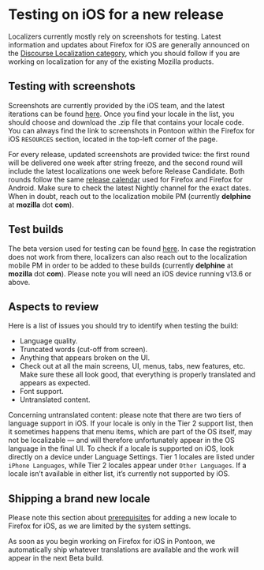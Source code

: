 # Testing on iOS for a new release

Localizers currently mostly rely on screenshots for testing. Latest information and updates about Firefox for iOS are generally announced on the [Discourse Localization category](https://discourse.mozilla.org/c/l10n/), which you should follow if you are working on localization for any of the existing Mozilla products.

## Testing with screenshots

Screenshots are currently provided by the iOS team, and the latest iterations can be found [here](https://firefox-ci-tc.services.mozilla.com/tasks/index/mobile.v2.firefox-ios.l10n-screenshots.latest). Once you find your locale in the list, you should choose and download the .zip file that contains your locale code. You can always find the link to screenshots in Pontoon within the Firefox for iOS `RESOURCES` section, located in the top-left corner of the page.

For every release, updated screenshots are provided twice: the first round will be delivered one week after string freeze, and the second round will include the latest localizations one week before Release Candidate. Both rounds follow the same [release calendar](https://whattrainisitnow.com/) used for Firefox and Firefox for Android. Make sure to check the latest Nightly channel for the exact dates. When in doubt, reach out to the localization mobile PM (currently **delphine** at **mozilla** dot **com**).

## Test builds

The beta version used for testing can be found [here](https://www.mozilla.org/firefox/ios/testflight/). In case the registration does not work from there, localizers can also reach out to the localization mobile PM in order to be added to these builds (currently **delphine** at **mozilla** dot **com**).
Please note you will need an iOS device running v13.6 or above.

## Aspects to review

Here is a list of issues you should try to identify when testing the build:
* Language quality.
* Truncated words (cut-off from screen).
* Anything that appears broken on the UI.
* Check out at all the main screens, UI, menus, tabs, new features, etc. Make sure these all look good, that everything is properly translated and appears as expected.
* Font support.
* Untranslated content.

Concerning untranslated content: please note that there are two tiers of language support in iOS. If your locale is only in the Tier 2 support list, then it sometimes happens that menu items, which are part of the OS itself, may not be localizable — and will therefore unfortunately appear in the OS language in the final UI. To check if a locale is supported on iOS, look directly on a device under Language Settings. Tier 1 locales are listed under `iPhone Languages`, while Tier 2 locales appear under `Other Languages`. If a locale isn’t available in either list, it’s currently not supported by iOS.

## Shipping a brand new locale

Please note this section about [prerequisites](https://mozilla-l10n.github.io/documentation/products/iOS_products/updating_locales.html#prerequisites-to-adding-a-locale) for adding a new locale to Firefox for iOS, as we are limited by the system settings.

As soon as you begin working on Firefox for iOS in Pontoon, we automatically ship whatever translations are available and the work will appear in the next Beta build.
